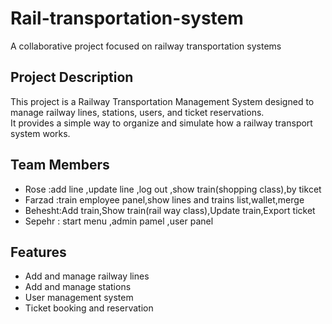 # Rail-transportation-system
A collaborative project focused on railway transportation systems
## Project Description
This project is a Railway Transportation Management System designed to manage railway lines, stations, users, and ticket reservations.  
It provides a simple way to organize and simulate how a railway transport system works.
## Team Members
- Rose :add line ,update line ,log out ,show train(shopping class),by tikcet
- Farzad :train employee panel,show lines and trains list,wallet,merge 
- Behesht:Add train,Show train(rail way class),Update train,Export ticket 
- Sepehr : start menu ,admin pamel ,user panel  
## Features
- Add and manage railway lines  
- Add and manage stations  
- User management system  
- Ticket booking and reservation

